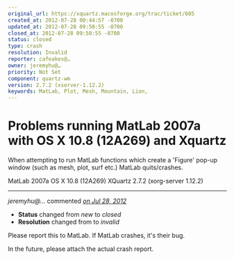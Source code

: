```yaml
---
original_url: https://xquartz.macosforge.org/trac/ticket/605
created_at: 2012-07-28 00:44:57 -0700
updated_at: 2012-07-28 09:50:55 -0700
closed_at: 2012-07-28 09:50:55 -0700
status: closed
type: crash
resolution: Invalid
reporter: cafeakes@…
owner: jeremyhu@…
priority: Not Set
component: quartz-wm
version: 2.7.2 (xserver-1.12.2)
keywords: MatLab, Plot, Mesh, Mountain, Lion,
---
```


Problems running MatLab 2007a with OS X 10.8 (12A269) and Xquartz
=================================================================


When attempting to run MatLab functions which create a 'Figure' pop-up window (such as mesh, plot, surf etc.) MatLab quits/crashes.

MatLab 2007a
OS X 10.8 (12A269)
XQuartz 2.7.2 (xorg-server 1.12.2)



---

*jeremyhu@…* commented *[on Jul 28, 2012](https://xquartz.macosforge.org/trac/ticket/605#comment:1 "July 28, 2012 at 9:50 AM PDT")*

-   **Status** changed from *new* to *closed*
-   **Resolution** changed from to *invalid*

Please report this to MatLab. If MatLab crashes, it's their bug.

In the future, please attach the actual crash report.



